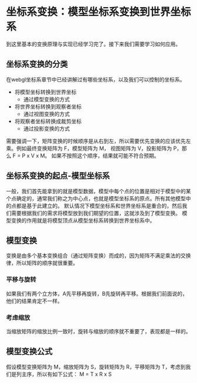 # 坐标系变换：模型坐标系变换到世界坐标系
到这里基本的变换原理与实现已经学习完了。接下来我们需要学习如何应用。
## 坐标系变换的分类
在webgl坐标系章节中已经讲解过有哪些坐标系，以及我们可以控制的坐标系。

- 将模型坐标转换到世界坐标
   - 通过模型变换的方式
- 将世界坐标转换到观察者坐标
   - 通过视图变换的方式
- 将观察者坐标转换成裁剪坐标
   - 通过投影变换的方式

需要强调一下，矩阵变换的时候顺序是从右到左，所以需要优先变换的应该优先左乘。例如最终变换矩阵为 F，模型矩阵为 M， 视图矩阵为 V，投影矩阵为 P，那么 F =  P x V x M。
如果不按照这个顺序，结果就可能不符合预期。
## 坐标系变换的起点-模型坐标系
一般，我们首先能拿到的就是模型数据，模型中每个点的位置是相对于模型中的某个点确定的，通常我们称之为中心点，也就是模型坐标系的原点。所有其他模型中的点都是基于此建立的。
默认情况下模型坐标系和世界坐标系是重合的，然后我们需要根据我们的需求将模型放到我们期望的位置，这就涉及到了模型变换。
模型变换的作用就是将模型顶点从模型坐标系转换到世界坐标系中。
## 模型变换
变换是由多个基本变换组合（通过矩阵变换）而成的，因为矩阵不满足乘法的交换律，所以矩阵的顺序就很重要。
### 平移与旋转
如果我们有两个立方体，A先平移再旋转，B先旋转再平移。根据我们前面说的，他们的结果肯定不一样。
### 考虑缩放
当缩放矩阵的缩放比例一致时，旋转与缩放的顺序就不重要了，表现都是一样的。
## 模型变换公式
假设模型变换矩阵为 M，缩放矩阵为 S，旋转矩阵为 R，平移矩阵为 T，考虑到我们是列主序，所以有如下公式：
M = T x R x S

